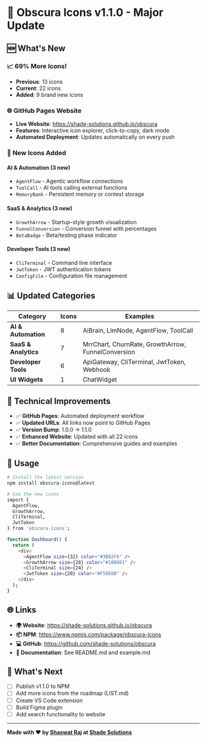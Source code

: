 # 🎉 Obscura Icons v1.1.0 - Major Update

## 🆕 What's New

### 📈 **69% More Icons!**
- **Previous**: 13 icons
- **Current**: 22 icons  
- **Added**: 9 brand new icons

### 🌐 **GitHub Pages Website**
- **Live Website**: https://shade-solutions.github.io/obscura
- **Features**: Interactive icon explorer, click-to-copy, dark mode
- **Automated Deployment**: Updates automatically on every push

### 🎯 **New Icons Added**

#### AI & Automation (3 new)
- `AgentFlow` - Agentic workflow connections
- `ToolCall` - AI tools calling external functions  
- `MemoryBank` - Persistent memory or context storage

#### SaaS & Analytics (3 new)
- `GrowthArrow` - Startup-style growth visualization
- `FunnelConversion` - Conversion funnel with percentages
- `BetaBadge` - Beta/testing phase indicator

#### Developer Tools (3 new)
- `CliTerminal` - Command line interface
- `JwtToken` - JWT authentication tokens
- `ConfigFile` - Configuration file management

## 📊 **Updated Categories**

| Category | Icons | Examples |
|----------|-------|----------|
| **AI & Automation** | 8 | AiBrain, LlmNode, AgentFlow, ToolCall |
| **SaaS & Analytics** | 7 | MrrChart, ChurnRate, GrowthArrow, FunnelConversion |
| **Developer Tools** | 6 | ApiGateway, CliTerminal, JwtToken, Webhook |
| **UI Widgets** | 1 | ChatWidget |

## 🔧 **Technical Improvements**

- ✅ **GitHub Pages**: Automated deployment workflow
- ✅ **Updated URLs**: All links now point to GitHub Pages
- ✅ **Version Bump**: 1.0.0 → 1.1.0
- ✅ **Enhanced Website**: Updated with all 22 icons
- ✅ **Better Documentation**: Comprehensive guides and examples

## 🚀 **Usage**

```bash
# Install the latest version
npm install obscura-icons@latest

# Use the new icons
import { 
  AgentFlow, 
  GrowthArrow, 
  CliTerminal,
  JwtToken 
} from 'obscura-icons';

function Dashboard() {
  return (
    <div>
      <AgentFlow size={32} color="#3B82F6" />
      <GrowthArrow size={28} color="#10B981" />
      <CliTerminal size={24} />
      <JwtToken size={20} color="#F59E0B" />
    </div>
  );
}
```

## 🌐 **Links**

- **🌍 Website**: https://shade-solutions.github.io/obscura
- **📦 NPM**: https://www.npmjs.com/package/obscura-icons
- **💻 GitHub**: https://github.com/shade-solutions/obscura
- **📖 Documentation**: See README.md and example.md

## 🎯 **What's Next**

- [ ] Publish v1.1.0 to NPM
- [ ] Add more icons from the roadmap (LIST.md)
- [ ] Create VS Code extension
- [ ] Build Figma plugin
- [ ] Add search functionality to website

---

**Made with ❤️ by [Shaswat Raj](https://sh20raj.github.io/) at [Shade Solutions](https://github.com/shade-solutions)**